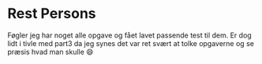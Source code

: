 # Rest Persons
Føgler jeg har noget alle opgave og fået lavet passende test til dem. Er dog lidt i tivle med part3 da jeg synes det var ret svært at tolke opgaverne og se præsis hvad man skulle :smile: